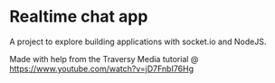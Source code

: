 # Realtime chat app

A project to explore building applications with socket.io and NodeJS. 

Made with help from the Traversy Media tutorial @ https://www.youtube.com/watch?v=jD7FnbI76Hg


